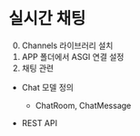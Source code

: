 # 실시간 채팅

0. Channels 라이브러리 설치
1. APP 폴더에서 ASGI 연결 설정
2. 채팅 관련

- Chat 모델 정의
    - ChatRoom, ChatMessage 

- REST API